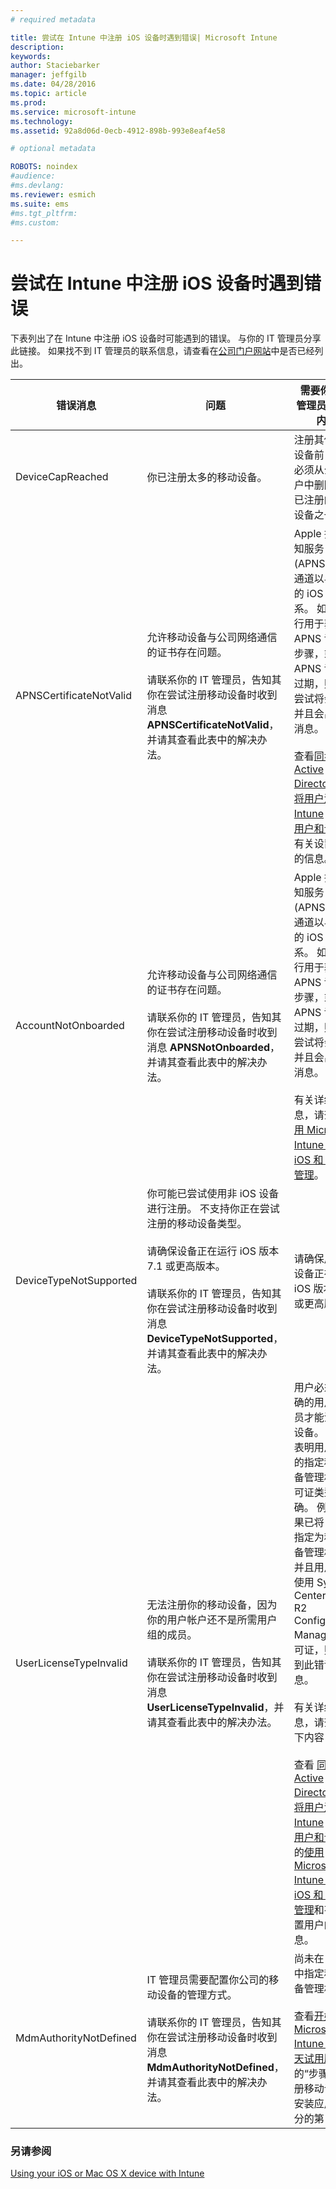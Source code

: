```yaml
---
# required metadata

title: 尝试在 Intune 中注册 iOS 设备时遇到错误| Microsoft Intune
description:
keywords:
author: Staciebarker
manager: jeffgilb
ms.date: 04/28/2016
ms.topic: article
ms.prod:
ms.service: microsoft-intune
ms.technology:
ms.assetid: 92a8d06d-0ecb-4912-898b-993e8eaf4e58

# optional metadata

ROBOTS: noindex
#audience:
#ms.devlang:
ms.reviewer: esmich
ms.suite: ems
#ms.tgt_pltfrm:
#ms.custom:

---
```



# 尝试在 Intune 中注册 iOS 设备时遇到错误

下表列出了在 Intune 中注册 iOS 设备时可能遇到的错误。 与你的 IT 管理员分享此链接。 如果找不到 IT 管理员的联系信息，请查看在[公司门户网站](http://portal.manage.microsoft.com)中是否已经列出。

|错误消息|问题|需要你的 IT 管理员了解的内容|
|-----------------|---------|----------------------------------------------------------------------------------------------------------------------------------------------------------------|
|DeviceCapReached|你已注册太多的移动设备。|注册其他移动设备前，用户必须从公司门户中删除当前已注册的移动设备之一。|
|APNSCertificateNotValid|允许移动设备与公司网络通信的证书存在问题。<br /><br />请联系你的 IT 管理员，告知其你在尝试注册移动设备时收到消息 **APNSCertificateNotValid**，并请其查看此表中的解决办法。|Apple 推送通知服务 (APNS) 提供通道以与注册的 iOS 设备联系。 如果未执行用于获取 APNS 证书的步骤，或者 APNS 证书已过期，则注册尝试将会失败并且会出现此消息。<br /><br />查看[同步 Active Directory 并将用户添加到 Intune](/Intune/Get-Started/start-with-a-paid-subscription-to-microsoft-intune-step-3) 和[组织用户和设备](/Intune/Get-Started/start-with-a-paid-subscription-to-microsoft-intune-step-5)中有关设置用户的信息。|
|AccountNotOnboarded|允许移动设备与公司网络通信的证书存在问题。<br /><br />请联系你的 IT 管理员，告知其你在尝试注册移动设备时收到消息 **APNSNotOnboarded**，并请其查看此表中的解决办法。|Apple 推送通知服务 (APNS) 提供通道以与注册的 iOS 设备联系。 如果未执行用于获取 APNS 证书的步骤，或者 APNS 证书已过期，则注册尝试将会失败并且会出现此消息。<br /><br />有关详细信息，请查看[使用 Microsoft Intune 设置 iOS 和 Mac 管理](/Intune/Deployuse/set-up-ios-and-mac-management-with-microsoft-intune)。|
|DeviceTypeNotSupported|你可能已尝试使用非 iOS 设备进行注册。 不支持你正在尝试注册的移动设备类型。<br /><br />请确保设备正在运行 iOS 版本 7.1 或更高版本。<br /><br />请联系你的 IT 管理员，告知其你在尝试注册移动设备时收到消息 **DeviceTypeNotSupported**，并请其查看此表中的解决办法。|请确保用户的设备正在运行 iOS 版本 7.1 或更高版本。|
|UserLicenseTypeInvalid|无法注册你的移动设备，因为你的用户帐户还不是所需用户组的成员。<br /><br />请联系你的 IT 管理员，告知其你在尝试注册移动设备时收到消息 **UserLicenseTypeInvalid**，并请其查看此表中的解决办法。|用户必须是正确的用户组成员才能注册其设备。 此消息表明用户持有的指定移动设备管理机构许可证类型不正确。 例如，如果已将 Intune 指定为移动设备管理机构，并且用户正在使用 System Center 2012 R2 Configuration Manager 许可证，则将收到此错误消息。<br /><br />有关详细信息，请查看以下内容：<br /><br />查看 [同步 Active Directory 并将用户添加到 Intune](/Intune/Get-Started/start-with-a-paid-subscription-to-microsoft-intune-step-3) 和[组织用户和设备](/Intune/Get-Started/start-with-a-paid-subscription-to-microsoft-intune-step-5)中的[使用 Microsoft Intune 设置 iOS 和 Mac 管理](/Intune/Deploy-use/set-up-ios-and-mac-management-with-microsoft-intune)和有关设置用户的信息。|
|MdmAuthorityNotDefined|IT 管理员需要配置你公司的移动设备的管理方式。<br /><br />请联系你的 IT 管理员，告知其你在尝试注册移动设备时收到消息 **MdmAuthorityNotDefined**，并请其查看此表中的解决办法。|尚未在 Intune 中指定移动设备管理机构。<br /><br />查看[开始使用 Microsoft Intune 的 30 天试用版](/Intune/Understand-explore/get-started-with-a-30-day-trial-of-microsoft-intune)中的“步骤 6：注册移动设备并安装应用”部分的第 1 项。|

### 另请参阅
[Using your iOS or Mac OS X device with Intune](using-your-ios-or-mac-os-x-device-with-intune.md)

<!--HONumber=Jun16_HO1-->


